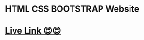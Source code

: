 


# HTML CSS BOOTSTRAP Website

 # <a href ="https://bootstrap-websitee.vercel.app/">Live Link 😍😍</a>